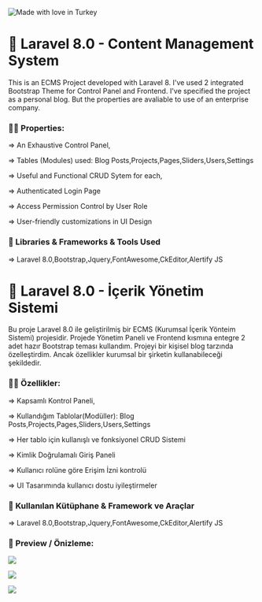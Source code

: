 ![Made with love in Turkey](https://madewithlove.now.sh/tr?heart=true&colorA=%23746d6d&template=for-the-badge)

# :book: Laravel 8.0 - Content Management System

This is an ECMS Project developed with Laravel 8. I've used 2 integrated Bootstrap Theme for Control Panel and Frontend. I've specified the project as a personal blog. But the properties are avaliable to use of an enterprise company.

###  :sassy_man: Properties:

⇒ An Exhaustive Control Panel,

⇒ Tables (Modules) used: Blog Posts,Projects,Pages,Sliders,Users,Settings

⇒ Useful and Functional CRUD Sytem for each,

⇒ Authenticated Login Page

⇒ Access Permission Control by User Role

⇒ User-friendly customizations in UI Design

### :hammer: Libraries & Frameworks & Tools Used

⇒ Laravel 8.0,Bootstrap,Jquery,FontAwesome,CkEditor,Alertify JS

# :book: Laravel 8.0 - İçerik Yönetim Sistemi 

Bu proje Laravel 8.0 ile geliştirilmiş bir ECMS (Kurumsal İçerik Yönteim Sistemi) projesidir. Projede Yönetim Paneli ve Frontend kısmına entegre 2 adet hazır Bootstrap teması kullandım. Projeyi bir kişisel blog tarzında özelleştirdim. Ancak özellikler kurumsal bir şirketin kullanabileceği şekildedir.

###  :sassy_man: Özellikler:

⇒ Kapsamlı Kontrol Paneli,

⇒ Kullandığım Tablolar(Modüller): Blog Posts,Projects,Pages,Sliders,Users,Settings

⇒ Her tablo için kullanışlı ve fonksiyonel CRUD Sistemi

⇒ Kimlik Doğrulamalı Giriş Paneli

⇒ Kullanıcı rolüne göre Erişim İzni kontrolü

⇒ UI Tasarımında kullanıcı dostu iyileştirmeler

### :hammer: Kullanılan Kütüphane & Framework ve Araçlar

⇒ Laravel 8.0,Bootstrap,Jquery,FontAwesome,CkEditor,Alertify JS

### :camera_flash: Preview / Önizleme:

![](SS/Pre1.png)

![](SS/Pre2.png)

![](SS/Pre3.png)
